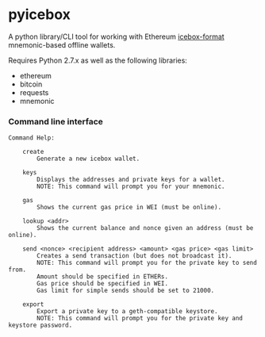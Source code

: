 # pyicebox
A python library/CLI tool for working with Ethereum [icebox-format](https://github.com/ConsenSys/icebox) mnemonic-based offline wallets.

Requires Python 2.7.x as well as the following libraries:

* ethereum
* bitcoin
* requests
* mnemonic

### Command line interface
```
Command Help:
        
    create
        Generate a new icebox wallet.
        
    keys
        Displays the addresses and private keys for a wallet.
        NOTE: This command will prompt you for your mnemonic.
        
    gas
        Shows the current gas price in WEI (must be online).
        
    lookup <addr>
        Shows the current balance and nonce given an address (must be online).
    
    send <nonce> <recipient address> <amount> <gas price> <gas limit>
        Creates a send transaction (but does not broadcast it).
        NOTE: This command will prompt you for the private key to send from.
        Amount should be specified in ETHERs.
        Gas price should be specified in WEI.
        Gas limit for simple sends should be set to 21000.
        
    export
        Export a private key to a geth-compatible keystore. 
        NOTE: This command will prompt you for the private key and keystore password.
```